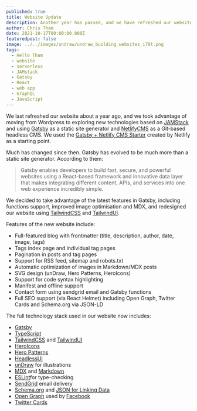 ```yaml
---
published: true
title: Website Update
description: Another year has passed, and we have refreshed our website, using the latest version of Gatsby.
author: Chris Tham
date: 2021-10-17T00:00:00.000Z
featuredpost: false
image: ../../images/undraw/undraw_building_websites_i78t.png
tags:
  - Hello Tham
  - website
  - serverless
  - JAMstack
  - Gatsby
  - React
  - web app
  - GraphQL
  - JavaScript
---
```


We last refreshed our website about a year ago, and we took advantage of moving from Wordpress to exploring new technologies based on
[JAMStack](https://jamstack.org) and using [Gatsby](https://gatsbyjs.com) as a static site generator and
[NetlifyCMS](https://netlifycms.org) as a Git-based headless CMS. We used the
[Gatsby + Netlify CMS Starter](https://github.com/netlify-templates/gatsby-starter-netlify-cms) created by Netlify as a starting point.

Much has changed since then. Gatsby has evolved to be much more than a static site generator. According to them:

> Gatsby enables developers to build fast, secure, and powerful websites using a React-based framework and innovative data layer that makes integrating different content, APIs, and services into one web experience incredibly simple.

We decided to take advantage of the latest features in Gatsby, including functions support, improved image optimisation and MDX, and
redesigned our website using [TailwindCSS](https://tailwindcss.com) and [TailwindUI](https://tailwindui.com).

Features of the new website include:

- Full-featured blog with frontmatter (title, description, author, date, image, tags)
- Tags index page and individual tag pages
- Pagination in posts and tag pages
- Support for RSS feed, sitemap and robots.txt
- Automatic optimization of images in Markdown/MDX posts
- SVG design (unDraw, Hero Patterns, HeroIcons)
- Support for code syntax highlighting
- Manifest and offline support
- Contact form using sendgrid email and Gatsby functions
- Full SEO support (via React Helmet) including Open Graph, Twitter Cards and Schema.org via JSON-LD

The full technology stack used in our website now includes:

- [Gatsby](https://gatsbyjs.org)
- [TypeScript](https://www.typescriptlang.org/)
- [TailwindCSS](https://tailwindcss.com) and [TailwindUI](https://tailwindui.com)
- [HeroIcons](https://heroicons.com/)
- [Hero Patterns](https://heropatterns.com/)
- [HeadlessUI](https://headlessui.dev/)
- [unDraw](https://undraw.co/) for illustrations
- [MDX](https://mdxjs.com/) and [Markdown](https://www.markdownguide.org/)
- [ESLint](https://eslint.org)for type-checking
- [SendGrid](https://sendgrid.com/) email delivery
- [Schema.org](https://schema.org/) and [JSON for Linking Data](https://json-ld.org/)
- [Open Graph](https://ogp.me/) used by [Facebook](https://developers.facebook.com/docs/sharing/webmasters/#markup)
- [Twitter Cards](https://developer.twitter.com/en/docs/twitter-for-websites/cards/overview/abouts-cards)
